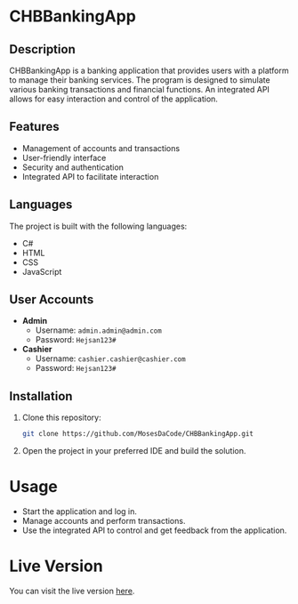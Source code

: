 # CHBBankingApp

## Description

CHBBankingApp is a banking application that provides users with a platform to manage their banking services. The program is designed to simulate various banking transactions and financial functions. An integrated API allows for easy interaction and control of the application.

## Features

- Management of accounts and transactions
- User-friendly interface
- Security and authentication
- Integrated API to facilitate interaction

## Languages

The project is built with the following languages:
- C#
- HTML
- CSS
- JavaScript
  
## User Accounts

- **Admin**
  - Username: `admin.admin@admin.com`
  - Password: `Hejsan123#`
- **Cashier**
  - Username: `cashier.cashier@cashier.com`
  - Password: `Hejsan123#`

## Installation

1. Clone this repository:
   ```bash
   git clone https://github.com/MosesDaCode/CHBBankingApp.git
2. Open the project in your preferred IDE and build the solution.

# Usage

- Start the application and log in.
- Manage accounts and perform transactions.
- Use the integrated API to control and get feedback from the application.

# Live Version

You can visit the live version [here](https://chbbank.azurewebsites.net/).
